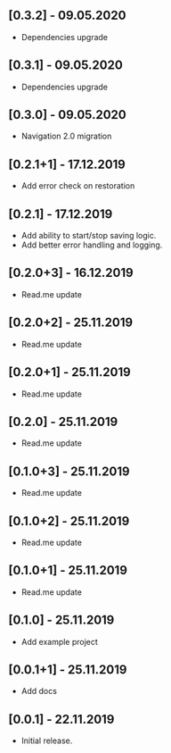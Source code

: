 ## [0.3.2] - 09.05.2020

* Dependencies upgrade

## [0.3.1] - 09.05.2020

* Dependencies upgrade

## [0.3.0] - 09.05.2020

* Navigation 2.0 migration

## [0.2.1+1] - 17.12.2019

* Add error check on restoration

## [0.2.1] - 17.12.2019

* Add ability to start/stop saving logic.
* Add better error handling and logging.

## [0.2.0+3] - 16.12.2019

* Read.me update

## [0.2.0+2] - 25.11.2019

* Read.me update

## [0.2.0+1] - 25.11.2019

* Read.me update

## [0.2.0] - 25.11.2019

* Read.me update

## [0.1.0+3] - 25.11.2019

* Read.me update

## [0.1.0+2] - 25.11.2019

* Read.me update

## [0.1.0+1] - 25.11.2019

* Read.me update

## [0.1.0] - 25.11.2019

* Add example project

## [0.0.1+1] - 25.11.2019

* Add docs

## [0.0.1] - 22.11.2019

* Initial release.
